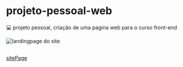 # projeto-pessoal-web

:computer: projeto pessoal, criação de uma pagina web para o curso front-end

![landingpage do site](https://github.com/mauriciogirardi/projeto-pessoal-web/blob/master/image/modSite.png)
##
[sitePage](https://mauriciogirardi.github.io/projeto-pessoal-web/)
